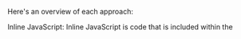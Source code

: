 
Here's an overview of each approach:

Inline JavaScript: Inline JavaScript is code that is included within the <script> tags directly in the HTML file. This approach is simple and easy to use, but can make the HTML file more cluttered and difficult to read, especially for larger scripts.

```
<html>
<head>
  <title>Inline JavaScript Example</title>
</head>
<body>
  <h1>Hello, world!</h1>
  <script>
    alert('Hello, world!');
  </script>
</body>
</html>
  ```

Internal JavaScript: Internal JavaScript is code that is included in the <script> tags within the <head> or <body> section of an HTML file. This approach is more organized and separates the JavaScript code from the HTML content, but can still make the file larger and harder to read.
```
<html>
<head>
  <title>Internal JavaScript Example</title>
  <script>
    function sayHello() {
      alert('Hello, world!');
    }
  </script>
</head>
<body>
  <h1 onclick="sayHello()">Click me!</h1>
</body>
</html>
```
External JavaScript: External JavaScript is code that is stored in a separate file with a .js extension and linked to the HTML file using the <script> tag. This approach is more efficient, best performance as the JavaScript code can be cached and reused across multiple pages, but requires an additional HTTP request to load the file.
```
<html>
<head>
  <title>External JavaScript Example</title>
  <script src="script.js"></script>
</head>
<body>
  <h1 onclick="sayHello()">Click me!</h1>
</body>
</html>
```
Run the JavaScript file using Node.js: To run the JavaScript file using Node.js, you can use the command line interface (CLI). Open the CLI and navigate to the directory where your JavaScript file is saved. Then, type the following command:

node app.js

